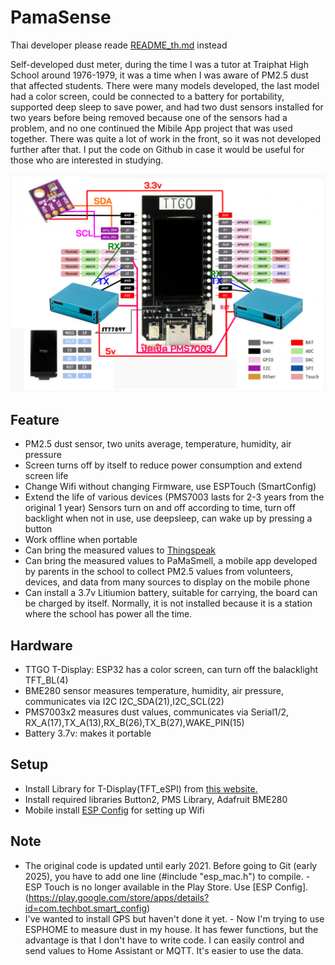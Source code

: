 # PamaSense
Thai developer please reade [README_th.md](./README_th.md) instead

Self-developed dust meter, during the time I was a tutor at Traiphat High School around 1976-1979, it was a time when I was aware of PM2.5 dust that affected students.
There were many models developed, the last model had a color screen, could be connected to a battery for portability, supported deep sleep to save power, and had two dust sensors installed for two years before being removed because one of the sensors had a problem, and no one continued the Mibile App project that was used together. There was quite a lot of work in the front, so it was not developed further after that.
I put the code on Github in case it would be useful for those who are interested in studying.

![Circuit](img/env-sensor.png)

## Feature
- PM2.5 dust sensor, two units average, temperature, humidity, air pressure
- Screen turns off by itself to reduce power consumption and extend screen life
- Change Wifi without changing Firmware, use ESPTouch (SmartConfig)
- Extend the life of various devices (PMS7003 lasts for 2-3 years from the original 1 year) Sensors turn on and off according to time, turn off backlight when not in use, use deepsleep, can wake up by pressing a button
- Work offline when portable
- Can bring the measured values ​​to [Thingspeak](https://thingspeak.mathworks.com/)
- Can bring the measured values ​​to PaMaSmell, a mobile app developed by parents in the school to collect PM2.5 values ​​from volunteers, devices, and data from many sources to display on the mobile phone
- Can install a 3.7v Litiumion battery, suitable for carrying, the board can be charged by itself. Normally, it is not installed because it is a station where the school has power all the time.

## Hardware
- TTGO T-Display: ESP32 has a color screen, can turn off the balacklight TFT_BL(4)
- BME280 sensor measures temperature, humidity, air pressure, communicates via I2C I2C_SDA(21),I2C_SCL(22)
- PMS7003x2 measures dust values, communicates via Serial1/2, RX_A(17),TX_A(13),RX_B(26),TX_B(27),WAKE_PIN(15)
- Battery 3.7v: makes it portable

## Setup
- Install Library for T-Display(TFT_eSPI) from [this website.](https://www.youtube.com/watch?v=b8254--ibmM)
- Install required libraries Button2, PMS Library, Adafruit BME280
- Mobile install [ESP Config](https://play.google.com/store/apps/details?id=com.techbot.smart_config) for setting up Wifi

## Note
- The original code is updated until early 2021. Before going to Git (early 2025), you have to add one line (#include "esp_mac.h") to compile. - ESP Touch is no longer available in the Play Store. Use [ESP Config].(https://play.google.com/store/apps/details?id=com.techbot.smart_config) 
- I've wanted to install GPS but haven't done it yet. - Now I'm trying to use ESPHOME to measure dust in my house. It has fewer functions, but the advantage is that I don't have to write code. I can easily control and send values ​​to Home Assistant or MQTT. It's easier to use the data.


